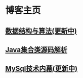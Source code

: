 # 博客主页

## [数据结构与算法(更新中)](http://blog.zhoulychn.com/algorithm/center.html)

## [Java集合类源码解析](http://blog.zhoulychn.com/JavaSE/center.html)

## [MySql技术内幕(更新中)](http://blog.zhoulychn.com/MySql/center.html)
